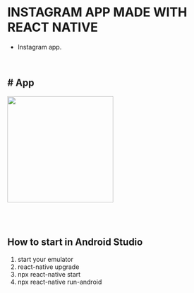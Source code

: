 # INSTAGRAM APP MADE WITH REACT NATIVE

- Instagram app.

<br/>

## # App
<img src="https://github.com/Vinicius-A-R/appInstagram/blob/main/src/assets/app.gif?raw=true" width="240px" />

<br/><br/>

## How to start in Android Studio

1. start your emulator
2. react-native upgrade
3. npx react-native start
4. npx react-native run-android

